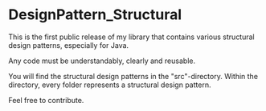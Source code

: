 # DesignPattern_Structural
This is the first public release of my library that contains various structural design patterns,
especially for Java.

Any code must be understandably, clearly and reusable.

You will find the structural design patterns in the "src"-directory.
Within the directory, every folder represents a structural design pattern.

Feel free to contribute.
